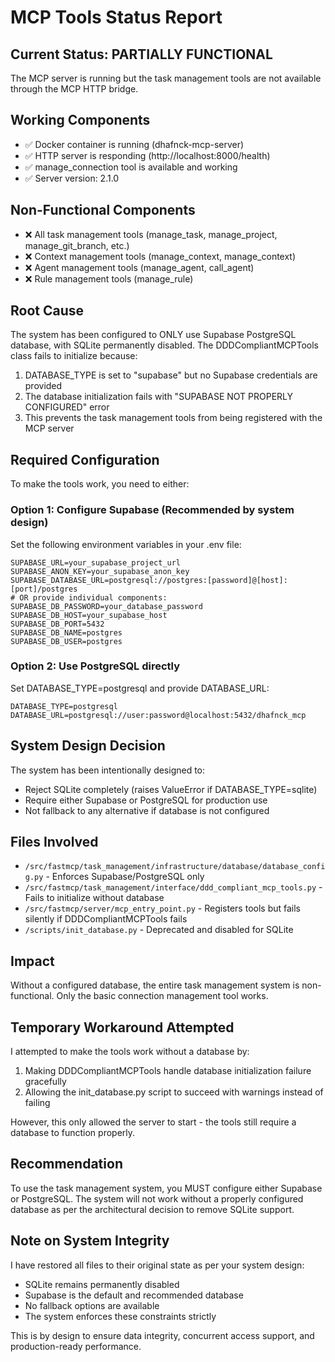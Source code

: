 # MCP Tools Status Report

## Current Status: PARTIALLY FUNCTIONAL

The MCP server is running but the task management tools are not available through the MCP HTTP bridge.

## Working Components
- ✅ Docker container is running (dhafnck-mcp-server)
- ✅ HTTP server is responding (http://localhost:8000/health)
- ✅ manage_connection tool is available and working
- ✅ Server version: 2.1.0

## Non-Functional Components
- ❌ All task management tools (manage_task, manage_project, manage_git_branch, etc.)
- ❌ Context management tools (manage_context, manage_context)
- ❌ Agent management tools (manage_agent, call_agent)
- ❌ Rule management tools (manage_rule)

## Root Cause
The system has been configured to ONLY use Supabase PostgreSQL database, with SQLite permanently disabled. 
The DDDCompliantMCPTools class fails to initialize because:
1. DATABASE_TYPE is set to "supabase" but no Supabase credentials are provided
2. The database initialization fails with "SUPABASE NOT PROPERLY CONFIGURED" error
3. This prevents the task management tools from being registered with the MCP server

## Required Configuration
To make the tools work, you need to either:

### Option 1: Configure Supabase (Recommended by system design)
Set the following environment variables in your .env file:
```env
SUPABASE_URL=your_supabase_project_url
SUPABASE_ANON_KEY=your_supabase_anon_key
SUPABASE_DATABASE_URL=postgresql://postgres:[password]@[host]:[port]/postgres
# OR provide individual components:
SUPABASE_DB_PASSWORD=your_database_password
SUPABASE_DB_HOST=your_supabase_host
SUPABASE_DB_PORT=5432
SUPABASE_DB_NAME=postgres
SUPABASE_DB_USER=postgres
```

### Option 2: Use PostgreSQL directly
Set DATABASE_TYPE=postgresql and provide DATABASE_URL:
```env
DATABASE_TYPE=postgresql
DATABASE_URL=postgresql://user:password@localhost:5432/dhafnck_mcp
```

## System Design Decision
The system has been intentionally designed to:
- Reject SQLite completely (raises ValueError if DATABASE_TYPE=sqlite)
- Require either Supabase or PostgreSQL for production use
- Not fallback to any alternative if database is not configured

## Files Involved
- `/src/fastmcp/task_management/infrastructure/database/database_config.py` - Enforces Supabase/PostgreSQL only
- `/src/fastmcp/task_management/interface/ddd_compliant_mcp_tools.py` - Fails to initialize without database
- `/src/fastmcp/server/mcp_entry_point.py` - Registers tools but fails silently if DDDCompliantMCPTools fails
- `/scripts/init_database.py` - Deprecated and disabled for SQLite

## Impact
Without a configured database, the entire task management system is non-functional. Only the basic connection management tool works.

## Temporary Workaround Attempted
I attempted to make the tools work without a database by:
1. Making DDDCompliantMCPTools handle database initialization failure gracefully
2. Allowing the init_database.py script to succeed with warnings instead of failing

However, this only allowed the server to start - the tools still require a database to function properly.

## Recommendation
To use the task management system, you MUST configure either Supabase or PostgreSQL. The system will not work without a properly configured database as per the architectural decision to remove SQLite support.

## Note on System Integrity
I have restored all files to their original state as per your system design:
- SQLite remains permanently disabled
- Supabase is the default and recommended database
- No fallback options are available
- The system enforces these constraints strictly

This is by design to ensure data integrity, concurrent access support, and production-ready performance.